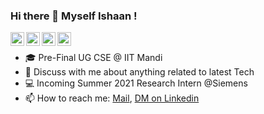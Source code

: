 ### Hi there 👋 Myself Ishaan !

<a href="https://github.com/blackviking991">
  <img align="left" alt="" width="22px" src="https://cdn.jsdelivr.net/npm/simple-icons@v3/icons/github.svg" />
</a>
<a href="https://www.linkedin.com/in/ishaandahiya/">
  <img align="left" alt="" width="22px" src="https://cdn.jsdelivr.net/npm/simple-icons@v3/icons/linkedin.svg" />
</a>
<a href="https://www.instagram.com/blurry.face0__0/">
  <img align="left" alt="" width="22px" src="https://cdn.jsdelivr.net/npm/simple-icons@v3/icons/instagram.svg" />
</a>
<a href="https://www.facebook.com/cyrus.cage/">
  <img align="left" alt="" width="22px" src="https://cdn.jsdelivr.net/npm/simple-icons@v3/icons/facebook.svg" />
</a>

<br />

- 🎓 Pre-Final UG CSE @ IIT Mandi 
- 💬 Discuss with me about anything related to latest Tech
- :computer: Incoming Summer 2021 Research Intern @Siemens
- 📫 How to reach me: [Mail](mailto:ishaanrock138@gmail.com), [DM on Linkedin](https://www.linkedin.com/in/ishaandahiya/)

<br />
<br />
